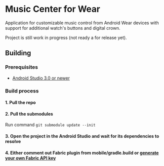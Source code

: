 Music Center for Wear
================================

Application for customizable music control from Android Wear devices with support for additional watch's buttons and digital crown.

Project is still work in progress (not ready a for release yet).

## Building

### Prerequisites

* [Android Studio 3.0 or newer](https://developer.android.com/studio/preview/index.html)

### Build process

#### 1. Pull the repo
#### 2. Pull the submodules

Run command `git submodule update --init`

#### 3. Open the project in the Android Studio and wait for its dependencies to resolve

#### 4. Either comment out Fabric plugin from mobile/gradle.build or [generate your own Fabric API key](https://docs.fabric.io/android/fabric/settings/api-keys.html)